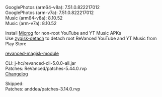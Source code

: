 GooglePhotos (arm64-v8a): 7.51.0.822217012  
GooglePhotos (arm-v7a): 7.51.0.822217012  
Music (arm64-v8a): 8.10.52  
Music (arm-v7a): 8.10.52  

Install [Microg](https://github.com/ReVanced/GmsCore/releases) for non-root YouTube and YT Music APKs  
Use [zygisk-detach](https://github.com/j-hc/zygisk-detach) to detach root ReVanced YouTube and YT Music from Play Store  

[revanced-magisk-module](https://github.com/j-hc/revanced-magisk-module)
  
CLI: j-hc/revanced-cli-5.0.0-all.jar  
Patches: ReVanced/patches-5.44.0.rvp  
[Changelog](https://github.com/ReVanced/revanced-patches/releases/tag/v5.44.0)  

Skipped:  
Patches: anddea/patches-3.14.0.rvp        
